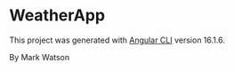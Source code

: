 # WeatherApp

This project was generated with [Angular CLI](https://github.com/angular/angular-cli) version 16.1.6.

By Mark Watson
